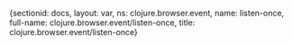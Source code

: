 {sectionid: docs, layout: var, ns: clojure.browser.event, name: listen-once, full-name: clojure.browser.event/listen-once,
  title: clojure.browser.event/listen-once}
